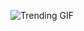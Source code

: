 
<!-- GIF_SECTION -->
![Trending GIF](https://media2.giphy.com/media/v1.Y2lkPThiYjIxNzcyajZmZm5peWc2MmRoMGFodHQyaHF0eTN2eHUzMnVqajZpdHd0dDJwaSZlcD12MV9naWZzX3NlYXJjaCZjdD1n/scZPhLqaVOM1qG4lT9/giphy.gif)
<!-- END_GIF_SECTION -->
